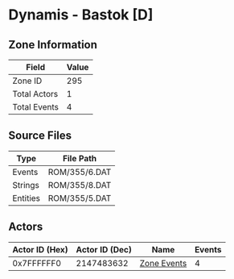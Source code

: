 # Dynamis - Bastok [D]

## Zone Information

| Field        |   Value |
|--------------|---------|
| Zone ID      |     295 |
| Total Actors |       1 |
| Total Events |       4 |

## Source Files

| Type     | File Path     |
|----------|---------------|
| Events   | ROM/355/6.DAT |
| Strings  | ROM/355/8.DAT |
| Entities | ROM/355/5.DAT |

## Actors

| Actor ID (Hex)   |   Actor ID (Dec) | Name                              |   Events |
|------------------|------------------|-----------------------------------|----------|
| 0x7FFFFFF0       |       2147483632 | [Zone Events](./Zone%20Events.md) |        4 |